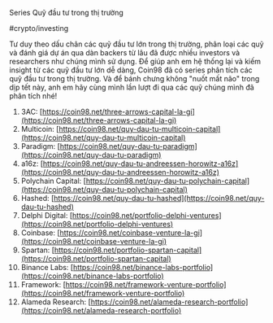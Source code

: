 Series Quỹ đầu tư trong thị trường

  #crypto/investing 

Tư duy theo dấu chân các quỹ đầu tư lớn trong thị trường, phân loại các quỹ và đánh giá dự án qua dàn backers từ lâu đã được nhiều investors và researchers như chúng mình sử dụng. Để giúp anh em hệ thống lại và kiếm insight từ các quỹ đầu tư lớn dễ dàng, Coin98 đã có series phân tích các quỹ đầu tư trong thị trường. Và để bánh chưng không "nuốt mất não" trong dịp tết này, anh em hãy cùng mình lần lượt đi qua các quỹ chúng mình đã phân tích nhé!

1. 3AC: [https://coin98.net/three-arrows-capital-la-gi](https://coin98.net/three-arrows-capital-la-gi)
2. Multicoin: [https://coin98.net/quy-dau-tu-multicoin-capital](https://coin98.net/quy-dau-tu-multicoin-capital)
3. Paradigm: [https://coin98.net/quy-dau-tu-paradigm](https://coin98.net/quy-dau-tu-paradigm)
4. a16z: [https://coin98.net/quy-dau-tu-andreessen-horowitz-a16z](https://coin98.net/quy-dau-tu-andreessen-horowitz-a16z)
5. Polychain Capital: [https://coin98.net/quy-dau-tu-polychain-capital](https://coin98.net/quy-dau-tu-polychain-capital)
6. Hashed: [https://coin98.net/quy-dau-tu-hashed](https://coin98.net/quy-dau-tu-hashed)
7. Delphi Digital: [https://coin98.net/portfolio-delphi-ventures](https://coin98.net/portfolio-delphi-ventures)
8. Coinbase: [https://coin98.net/coinbase-venture-la-gi](https://coin98.net/coinbase-venture-la-gi)
9. Spartan: [https://coin98.net/portfolio-spartan-capital](https://coin98.net/portfolio-spartan-capital)
10. Binance Labs: [https://coin98.net/binance-labs-portfolio](https://coin98.net/binance-labs-portfolio)
11. Framework: [https://coin98.net/framework-venture-portfolio](https://coin98.net/framework-venture-portfolio)
12. Alameda Research: [https://coin98.net/alameda-research-portfolio](https://coin98.net/alameda-research-portfolio)